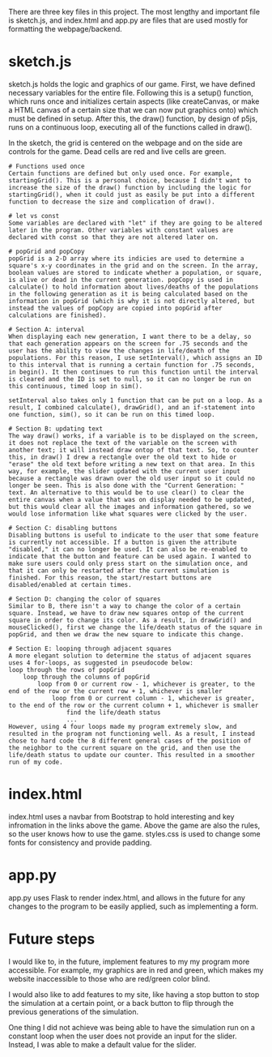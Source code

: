 There are three key files in this project. The most lengthy and important file is sketch.js, and index.html and app.py are files that are used mostly for formatting the webpage/backend. 

# sketch.js
sketch.js holds the logic and graphics of our game. First, we have defined necessary variables for the entire file. Following this is a setup() function, which runs once and initializes certain aspects (like createCanvas, or make a HTML canvas of a certain size that we can now put graphics onto) which must be defined in setup. After this, the draw() function, by design of p5js, runs on a continuous loop, executing all of the functions called in draw().

In the sketch, the grid is centered on the webpage and on the side are controls for the game. Dead cells are red and live cells are green. 

    # Functions used once
    Certain functions are defined but only used once. For example, startingGrid(). This is a personal choice, because I didn't want to increase the size of the draw() function by including the logic for startingGrid(), when it could just as easily be put into a different function to decrease the size and complication of draw(). 

    # let vs const
    Some variables are declared with "let" if they are going to be altered later in the program. Other variables with constant values are declared with const so that they are not altered later on. 

    # popGrid and popCopy
    popGrid is a 2-D array where its indicies are used to determine a square's x-y coordinates in the grid and on the screen. In the array, boolean values are stored to indicate whether a population, or square, is alive or dead in the current generation. popCopy is used in calculate() to hold information about lives/deaths of the populations in the following generation as it is being calculated based on the information in popGrid (which is why it is not directly altered, but instead the values of popCopy are copied into popGrid after calculations are finished).

    # Section A: interval
    When displaying each new generation, I want there to be a delay, so that each generation appears on the screen for .75 seconds and the user has the ability to view the changes in life/death of the populations. For this reason, I use setInterval(), which assigns an ID to this interval that is running a certain function for .75 seconds, in begin(). It then continues to run this function until the interval is cleared and the ID is set to null, so it can no longer be run on this continuous, timed loop in sim(). 

    setInterval also takes only 1 function that can be put on a loop. As a result, I combined calculate(), drawGrid(), and an if-statement into one function, sim(), so it can be run on this timed loop. 

    # Section B: updating text 
    The way draw() works, if a variable is to be displayed on the screen, it does not replace the text of the variable on the screen with another text; it will instead draw ontop of that text. So, to counter this, in draw() I drew a rectangle over the old text to hide or "erase" the old text before writing a new text on that area. In this way, for example, the slider updated with the current user input because a rectangle was drawn over the old user input so it could no longer be seen. This is also done with the "Current Generation: " text. An alternative to this would be to use clear() to clear the entire canvas when a value that was on display needed to be updated, but this would clear all the images and information gathered, so we would lose information like what squares were clicked by the user. 

    # Section C: disabling buttons
    Disabling buttons is useful to indicate to the user that some feature is currently not accessible. If a button is given the attribute "disabled," it can no longer be used. It can also be re-enabled to indicate that the button and feature can be used again. I wanted to make sure users could only press start on the simulation once, and that it can only be restarted after the current simulation is finished. For this reason, the start/restart buttons are disabled/enabled at certain times. 

    # Section D: changing the color of squares
    Similar to B, there isn't a way to change the color of a certain square. Instead, we have to draw new squares ontop of the current square in order to change its color. As a result, in drawGrid() and mouseClicked(), first we change the life/death status of the square in popGrid, and then we draw the new square to indicate this change. 

    # Section E: looping through adjacent squares
    A more elegant solution to determine the status of adjacent squares uses 4 for-loops, as suggested in pseudocode below: 
    loop through the rows of popGrid
        loop through the columns of popGrid
            loop from 0 or current row - 1, whichever is greater, to the end of the row or the current row + 1, whichever is smaller
                loop from 0 or current column - 1, whichever is greater, to the end of the row or the current column + 1, whichever is smaller
                    find the life/death status 
                    ...
    However, using 4 four loops made my program extremely slow, and resulted in the program not functioning well. As a result, I instead chose to hard code the 8 different general cases of the position of the neighbor to the current square on the grid, and then use the life/death status to update our counter. This resulted in a smoother run of my code. 

# index.html 
index.html uses a navbar from Bootstrap to hold interesting and key infromation in the links above the game. Above the game are also the rules, so the user knows how to use the game. styles.css is used to change some fonts for consistency and provide padding. 

# app.py
app.py uses Flask to render index.html, and allows in the future for any changes to the program to be easily applied, such as implementing a form. 

# Future steps 
I would like to, in the future, implement features to my my program more accessible. For example, my graphics are in red and green, which makes my website inaccessible to those who are red/green color blind.

I would also like to add features to my site, like having a stop button to stop the simulation at a certain point, or a back button to flip through the previous generations of the simulation. 

One thing I did not achieve was being able to have the simulation run on a constant loop when the user does not provide an input for the slider. Instead, I was able to make a default value for the slider. 